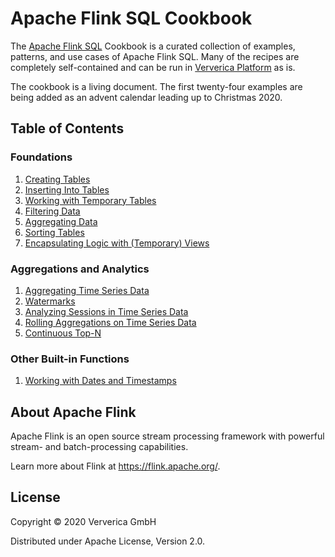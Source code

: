 # Apache Flink SQL Cookbook

 The [Apache Flink SQL](https://docs.ververica.com/user_guide/sql_development/index.html) Cookbook is a curated collection of examples, patterns, and use cases of Apache Flink SQL. 
 Many of the recipes are completely self-contained and can be run in [Ververica Platform](https://docs.ververica.com/index.html) as is.

The cookbook is a living document. 
The first twenty-four examples are being added as an advent calendar leading up to Christmas 2020.  

## Table of Contents

### Foundations

1. [Creating Tables](recipes/01/01_create_table.md)
2. [Inserting Into Tables](recipes/04/04_insert_into.md)
3. [Working with Temporary Tables](recipes/05/05_temporary_table.md)
4. [Filtering Data](recipes/02/02_where.md)
5. [Aggregating Data](recipes/03/03_group_by.md)
6. [Sorting Tables](recipes/08/08_order_by.md)
7. [Encapsulating Logic with (Temporary) Views](recipes/13/13_views.md)

### Aggregations and Analytics
1. [Aggregating Time Series Data](recipes/06/06_group_by_window.md)
2. [Watermarks](recipes/07/07_watermarks.md)
3. [Analyzing Sessions in Time Series Data](recipes/09/09_group_by_session_window.md)
4. [Rolling Aggregations on Time Series Data](recipes/10/10_over.md)
5. [Continuous Top-N](recipes/11/11_top_n.md)

### Other Built-in Functions
1. [Working with Dates and Timestamps](recipes/12/12_date_time.md)

## About Apache Flink

Apache Flink is an open source stream processing framework with powerful stream- and batch-processing capabilities.

Learn more about Flink at https://flink.apache.org/.

## License 

Copyright © 2020 Ververica GmbH

Distributed under Apache License, Version 2.0.
